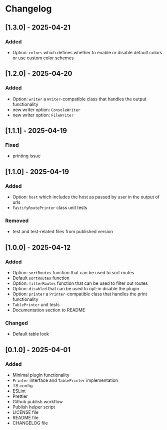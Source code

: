 # Changelog

## [1.3.0] - 2025-04-21

### Added

- Option: `colors` which defines whether to enable or disable default colors or use custom color schemes

## [1.2.0] - 2025-04-20

### Added

- Option: `writer` a `Writer`-compatible class that handles the output functionality
- new writer option: `ConsoleWriter`
- new writer option: `FileWriter`

## [1.1.1] - 2025-04-19

### Fixed

- printing issue

## [1.1.0] - 2025-04-19

### Added

- Option: `host` which includes the host as passed by user in the output of urls
- `FastifyRoutePrinter` class unit tests

### Removed

- test and test-related files from published version

## [1.0.0] - 2025-04-12

### Added

- Option: `sortRoutes` function that can be used to sort routes
- Default `sortRoutes` function
- Option: `filterRoutes` function that can be used to filter out routes
- Option: `disabled` that can be used to opt-in disable the plugin
- Option: `printer` a `Printer`-compatible class that handles the print functionality
- `TablePrinter` unit tests
- Documentation section to README

### Changed

- Default table look

## [0.1.0] - 2025-04-01

### Added

- Minimal plugin functionality
- `Printer` interface and `TablePrinter` implementation
- TS config
- ESLint
- Prettier
- Github publish workflow
- Publish helper script
- LICENSE file
- README file
- CHANGELOG file
